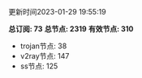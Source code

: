 更新时间2023-01-29 19:55:19

**总订阅: 73**
**总节点: 2319**
**有效节点: 310**
- trojan节点: 38
- v2ray节点: 147
- ss节点: 125
